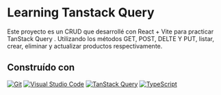 # Learning Tanstack Query

Este proyecto es un CRUD que desarrollé con React + Vite para practicar TanStack Query . Utilizando los métodos GET, POST, DELTE Y PUT, 
listar, crear, eliminar y actualizar productos respectivamente.

## Construído con

[![Git](https://img.shields.io/badge/Git-F05032?style=flat&logo=git&logoColor=white)](https://git-scm.com/)
[![Visual Studio Code](https://img.shields.io/badge/Visual%20Studio%20Code-1.63-007ACC?style=flat&logo=visual-studio-code&logoColor=white)](https://code.visualstudio.com/)
[![TanStack Query](https://img.shields.io/badge/TanStack%20Query-4.x-blue?style=flat&logo=react&logoColor=white)](https://tanstack.com/query/latest)
[![TypeScript](https://img.shields.io/badge/TypeScript-4.5-blue?style=flat&logo=typescript&logoColor=white)](https://www.typescriptlang.org/)

